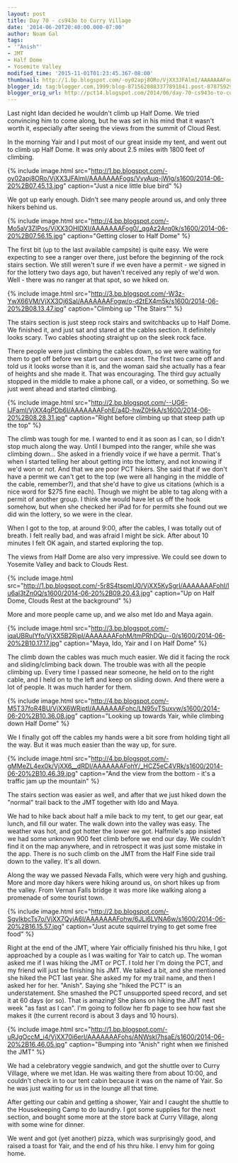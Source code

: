 ```yaml
---
layout: post
title: Day 70 - cs943o to Curry Village
date: '2014-06-20T20:40:00.000-07:00'
author: Noam Gal
tags:
- '"Anish"'
- JMT
- Half Dome
- Yosemite Valley
modified_time: '2015-11-01T01:23:45.367-08:00'
thumbnail: http://1.bp.blogspot.com/-oy02apj8ORo/VjXX3JFAlmI/AAAAAAAFogs/VvyAuq-jWlg/s72-c/2014-06-20%2B07.45.13.jpg
blogger_id: tag:blogger.com,1999:blog-8715620883377891841.post-878759293441317869
blogger_orig_url: http://pct14.blogspot.com/2014/06/day-70-cs943o-to-curry-village.html
---
```

Last night Idan decided he wouldn't climb up Half Dome. We tried convincing him to come along, but he was set in his mind that it wasn't worth it, especially after seeing the views from the summit of Cloud Rest.

In the morning Yair and I put most of our great inside my tent, and went out to climb up Half Dome. It was only about 2.5 miles with 1800 feet of climbing.

{% include image.html src="http://1.bp.blogspot.com/-oy02apj8ORo/VjXX3JFAlmI/AAAAAAAFogs/VvyAuq-jWlg/s1600/2014-06-20%2B07.45.13.jpg" caption="Just a nice little blue bird" %}

We got up early enough. Didn't see many people around us, and only three hikers behind us.

{% include image.html src="http://4.bp.blogspot.com/-Mo5aV3ZlPos/VjXX3OHIDXI/AAAAAAAFog0/_qgAz2Arq0k/s1600/2014-06-20%2B07.56.15.jpg" caption="Getting closer to Half Dome" %}

The first bit (up to the last available campsite) is quite easy. We were expecting to see a ranger over there, just before the beginning of the rock stairs section. We still weren't sure if we even have a permit - we signed in for the lottery two days ago, but haven't received any reply of we'd won. Well - there was no ranger at that spot, so we hiked on.

{% include image.html src="http://3.bp.blogspot.com/-W3z-YwX66VM/VjXX3Oj6SaI/AAAAAAAFogw/o-d2tEX4m5k/s1600/2014-06-20%2B08.13.47.jpg" caption="Climbing up &quot;The Stairs&quot;" %}

The stairs section is just steep rock stairs and switchbacks up to Half Dome. We finished it, and just sat and stared at the cables section. It definitely looks scary. Two cables shooting straight up on the sleek rock face.

There people were just climbing the cables down, so we were waiting for them to get off before we start our own ascent. The first two came off and told us it looks worse than it is, and the woman said she actually has a fear of heights and she made it. That was encouraging. The third guy actually stopped in the middle to make a phone call, or a video, or something. So we just went ahead and started climbing.

{% include image.html src="http://2.bp.blogspot.com/--UG6-lJFamI/VjXX4gPDb6I/AAAAAAAFohE/a4D-hwZ0HkA/s1600/2014-06-20%2B08.28.31.jpg" caption="Right before climbing up that steep path up the top" %}

The climb was tough for me. I wanted to end it as soon as I can, so I didn't stop much along the way. Until I bumped into the ranger, while she was climbing down... She asked in a friendly voice if we have a permit. That's when I started telling her about getting into the lottery, and not knowing if we'd won or not. And that we are poor PCT hikers. She said that if we don't have a permit we can't get to the top (we were all hanging in the middle of the cable, remember?), and that she'd have to give us citations (which is a nice word for $275 fine each). Though we might be able to tag along with a permit of another group. I think she would have let us off the hook somehow, but when she checked her iPad for for permits she found out we did win the lottery, so we were in the clear.

When I got to the top, at around 9:00, after the cables, I was totally out of breath. I felt really bad, and was afraid I might be sick. After about 10 minutes I felt OK again, and started exploring the top.

The views from Half Dome are also very impressive. We could see down to Yosemite Valley and back to Clouds Rest.

{% include image.html src="http://1.bp.blogspot.com/-5r8S4tspmU0/VjXX5KySgrI/AAAAAAAFohI/lu6al3tZn0Q/s1600/2014-06-20%2B09.20.43.jpg" caption="Up on Half Dome, Clouds Rest at the background" %}

More and more people came up, and we also met Ido and Maya again.

{% include image.html src="http://3.bp.blogspot.com/-iqaUBRuIYfo/VjXX5B2RipI/AAAAAAAFohM/tmPRhDQu--0/s1600/2014-06-20%2B10.17.17.jpg" caption="Maya, Ido, Yair and I on Half Dome" %}

The climb down the cables was much much easier. We did it facing the rock and sliding/climbing back down. The trouble was with all the people climbing up. Every time I passed near someone, he held on to the right cable, and I held on to the left and keep on sliding down. And there were a lot of people. It was much harder for them.

{% include image.html src="http://4.bp.blogspot.com/-M5T37foR4BU/VjXX6WRiptI/AAAAAAAFohc/LN95vTSuxvw/s1600/2014-06-20%2B10.36.08.jpg" caption="Looking up towards Yair, while climbing down Half Dome" %}

We I finally got off the cables my hands were a bit sore from holding tight all the way. But it was much easier than the way up, for sure.

{% include image.html src="http://4.bp.blogspot.com/-gMMeZL4ex0k/VjXX6__dRDI/AAAAAAAFohY/_HCZ5eC4VRk/s1600/2014-06-20%2B10.46.39.jpg" caption="And the view from the bottom - it's a traffic jam up the mountain" %}

The stairs section was easier as well, and after that we just hiked down the "normal" trail back to the JMT together with Ido and Maya.

We had to hike back about half a mile back to my tent, to get our gear, eat lunch, and fill our water. The walk down into the valley was easy. The weather was hot, and got hotter the lower we got. Halfmile's app insisted we had some unknown 900 feet climb before we end our day. We couldn't find it on the map anywhere, and in retrospect it was just some mistake in the app. There is no such climb on the JMT from the Half Fine side trail down to the valley. It's all down.

Along the way we passed Nevada Falls, which were very high and gushing. More and more day hikers were hiking around us, on short hikes up from the valley. From Vernan Falls bridge it was more like walking along a promenade of some tourist town.

{% include image.html src="http://2.bp.blogspot.com/-SgvIkbcTs7o/VjXX7QyiA6I/AAAAAAAFohw/6JLi6LVNA6w/s1600/2014-06-20%2B16.15.57.jpg" caption="Just acute squirrel trying to get some free food" %}

Right at the end of the JMT, where Yair officially finished his thru hike, I got approached by a couple as I was waiting for Yair to catch up. The woman asked me if I was hiking the JMT or PCT. I told her I'm doing the PCT, and my friend will just be finishing his JMT. We talked a bit, and she mentioned she hiked the PCT last year. She asked my for my trail name, and then I asked her for her. "Anish". Saying she "hiked the PCT" is an understatement. She smashed the PCT unsupported speed record, and set it at 60 days (or so). That is amazing! She plans on hiking the JMT next week "as fast as I can". I'm going to follow her fb page to see how fast she makes it (the current record is about 3 days and 10 hours).

{% include image.html src="http://1.bp.blogspot.com/-uRJgOccM_i4/VjXX70i6erI/AAAAAAAFohs/ANWskI7hsaE/s1600/2014-06-20%2B16.46.05.jpg" caption="Bumping into &quot;Anish&quot; right when we finished the JMT" %}

We had a celebratory veggie sandwich, and got the shuttle over to Curry Village, where we met Idan. He was waiting there from about 10:00, and couldn't check in to our tent cabin because it was on the name of Yair. So he was just waiting for us in the lounge all that time.

After getting our cabin and getting a shower, Yair and I caught the shuttle to the Housekeeping Camp to do laundry. I got some supplies for the next section, and bought some more at the store back at Curry Village, along with some wine for dinner.

We went and got (yet another) pizza, which was surprisingly good, and raised a toast for Yair, and the end of his thru hike. I envy him for going home.
